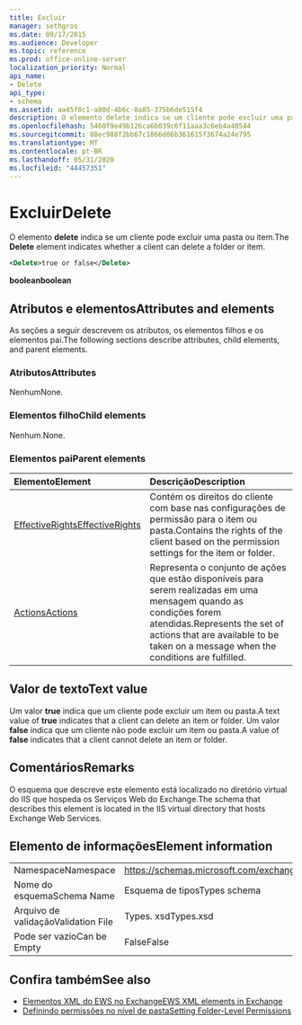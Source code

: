 ```yaml
---
title: Excluir
manager: sethgros
ms.date: 09/17/2015
ms.audience: Developer
ms.topic: reference
ms.prod: office-online-server
localization_priority: Normal
api_name:
- Delete
api_type:
- schema
ms.assetid: aa45f0c1-a80d-4b6c-8a85-375b6de515f4
description: O elemento delete indica se um cliente pode excluir uma pasta ou item.
ms.openlocfilehash: 5460f9e49b126ca6b039c6f11aaa3c6eb4a40544
ms.sourcegitcommit: 88ec988f2bb67c1866d06b361615f3674a24e795
ms.translationtype: MT
ms.contentlocale: pt-BR
ms.lasthandoff: 05/31/2020
ms.locfileid: "44457351"
---
```

# <a name="delete"></a><span data-ttu-id="612e5-103">Excluir</span><span class="sxs-lookup"><span data-stu-id="612e5-103">Delete</span></span>

<span data-ttu-id="612e5-104">O elemento **delete** indica se um cliente pode excluir uma pasta ou item.</span><span class="sxs-lookup"><span data-stu-id="612e5-104">The **Delete** element indicates whether a client can delete a folder or item.</span></span> 
  
```XML
<Delete>true or false</Delete>
```

<span data-ttu-id="612e5-105">**boolean**</span><span class="sxs-lookup"><span data-stu-id="612e5-105">**boolean**</span></span>

## <a name="attributes-and-elements"></a><span data-ttu-id="612e5-106">Atributos e elementos</span><span class="sxs-lookup"><span data-stu-id="612e5-106">Attributes and elements</span></span>

<span data-ttu-id="612e5-107">As seções a seguir descrevem os atributos, os elementos filhos e os elementos pai.</span><span class="sxs-lookup"><span data-stu-id="612e5-107">The following sections describe attributes, child elements, and parent elements.</span></span>
  
### <a name="attributes"></a><span data-ttu-id="612e5-108">Atributos</span><span class="sxs-lookup"><span data-stu-id="612e5-108">Attributes</span></span>

<span data-ttu-id="612e5-109">Nenhum</span><span class="sxs-lookup"><span data-stu-id="612e5-109">None.</span></span>
  
### <a name="child-elements"></a><span data-ttu-id="612e5-110">Elementos filho</span><span class="sxs-lookup"><span data-stu-id="612e5-110">Child elements</span></span>

<span data-ttu-id="612e5-111">Nenhum.</span><span class="sxs-lookup"><span data-stu-id="612e5-111">None.</span></span>
  
### <a name="parent-elements"></a><span data-ttu-id="612e5-112">Elementos pai</span><span class="sxs-lookup"><span data-stu-id="612e5-112">Parent elements</span></span>

|<span data-ttu-id="612e5-113">**Elemento**</span><span class="sxs-lookup"><span data-stu-id="612e5-113">**Element**</span></span>|<span data-ttu-id="612e5-114">**Descrição**</span><span class="sxs-lookup"><span data-stu-id="612e5-114">**Description**</span></span>|
|:-----|:-----|
|[<span data-ttu-id="612e5-115">EffectiveRights</span><span class="sxs-lookup"><span data-stu-id="612e5-115">EffectiveRights</span></span>](effectiverights.md) <br/> |<span data-ttu-id="612e5-116">Contém os direitos do cliente com base nas configurações de permissão para o item ou pasta.</span><span class="sxs-lookup"><span data-stu-id="612e5-116">Contains the rights of the client based on the permission settings for the item or folder.</span></span>  <br/> |
|[<span data-ttu-id="612e5-117">Actions</span><span class="sxs-lookup"><span data-stu-id="612e5-117">Actions</span></span>](actions.md) <br/> |<span data-ttu-id="612e5-118">Representa o conjunto de ações que estão disponíveis para serem realizadas em uma mensagem quando as condições forem atendidas.</span><span class="sxs-lookup"><span data-stu-id="612e5-118">Represents the set of actions that are available to be taken on a message when the conditions are fulfilled.</span></span>  <br/> |
   
## <a name="text-value"></a><span data-ttu-id="612e5-119">Valor de texto</span><span class="sxs-lookup"><span data-stu-id="612e5-119">Text value</span></span>

<span data-ttu-id="612e5-120">Um valor **true** indica que um cliente pode excluir um item ou pasta.</span><span class="sxs-lookup"><span data-stu-id="612e5-120">A text value of **true** indicates that a client can delete an item or folder.</span></span> <span data-ttu-id="612e5-121">Um valor **false** indica que um cliente não pode excluir um item ou pasta.</span><span class="sxs-lookup"><span data-stu-id="612e5-121">A value of **false** indicates that a client cannot delete an item or folder.</span></span> 
  
## <a name="remarks"></a><span data-ttu-id="612e5-122">Comentários</span><span class="sxs-lookup"><span data-stu-id="612e5-122">Remarks</span></span>

<span data-ttu-id="612e5-123">O esquema que descreve este elemento está localizado no diretório virtual do IIS que hospeda os Serviços Web do Exchange.</span><span class="sxs-lookup"><span data-stu-id="612e5-123">The schema that describes this element is located in the IIS virtual directory that hosts Exchange Web Services.</span></span>
  
## <a name="element-information"></a><span data-ttu-id="612e5-124">Elemento de informações</span><span class="sxs-lookup"><span data-stu-id="612e5-124">Element information</span></span>

|||
|:-----|:-----|
|<span data-ttu-id="612e5-125">Namespace</span><span class="sxs-lookup"><span data-stu-id="612e5-125">Namespace</span></span>  <br/> |https://schemas.microsoft.com/exchange/services/2006/types  <br/> |
|<span data-ttu-id="612e5-126">Nome do esquema</span><span class="sxs-lookup"><span data-stu-id="612e5-126">Schema Name</span></span>  <br/> |<span data-ttu-id="612e5-127">Esquema de tipos</span><span class="sxs-lookup"><span data-stu-id="612e5-127">Types schema</span></span>  <br/> |
|<span data-ttu-id="612e5-128">Arquivo de validação</span><span class="sxs-lookup"><span data-stu-id="612e5-128">Validation File</span></span>  <br/> |<span data-ttu-id="612e5-129">Types. xsd</span><span class="sxs-lookup"><span data-stu-id="612e5-129">Types.xsd</span></span>  <br/> |
|<span data-ttu-id="612e5-130">Pode ser vazio</span><span class="sxs-lookup"><span data-stu-id="612e5-130">Can be Empty</span></span>  <br/> |<span data-ttu-id="612e5-131">False</span><span class="sxs-lookup"><span data-stu-id="612e5-131">False</span></span>  <br/> |
   
## <a name="see-also"></a><span data-ttu-id="612e5-132">Confira também</span><span class="sxs-lookup"><span data-stu-id="612e5-132">See also</span></span>

- [<span data-ttu-id="612e5-133">Elementos XML do EWS no Exchange</span><span class="sxs-lookup"><span data-stu-id="612e5-133">EWS XML elements in Exchange</span></span>](ews-xml-elements-in-exchange.md)
- [<span data-ttu-id="612e5-134">Definindo permissões no nível de pasta</span><span class="sxs-lookup"><span data-stu-id="612e5-134">Setting Folder-Level Permissions</span></span>](https://msdn.microsoft.com/library/c7530e86-5112-401c-b10a-9c054ae59f07%28Office.15%29.aspx)

